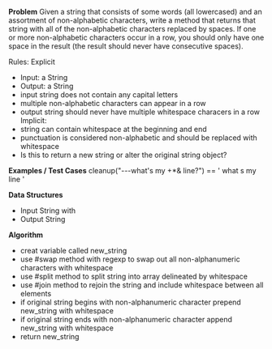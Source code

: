 **Problem**
Given a string that consists of some words (all lowercased) and an assortment of non-alphabetic characters, 
write a method that returns that string with all of the non-alphabetic characters replaced by spaces. If one or more non-alphabetic characters occur in a row, 
you should only have one space in the result (the result should never have consecutive spaces).

Rules:
Explicit
  - Input: a String
  - Output: a String
  - input string does not contain any capital letters
  - multiple non-alphabetic characters can appear in a row
  - output string should never have multiple whitespace characers in a row
Implicit:
  - string can contain whitespace at the beginning and end
  - punctuation is considered non-alphabetic and should be replaced with whitespace
  - Is this to return a new string or alter the original string object?

**Examples / Test Cases**
cleanup("---what's my +*& line?") == ' what s my line '

**Data Structures**
- Input String with
- Output String

**Algorithm**
- creat variable called new_string
- use #swap method with regexp to swap out all non-alphanumeric characters with whitespace
- use #split method to split string into array delineated by whitespace
- use #join method to rejoin the string and include whitespace between all elements
- if original string begins with non-alphanumeric character  prepend new_string with whitespace
- if original string ends with non-alphanumeric character append new_string with whitespace
- return new_string
